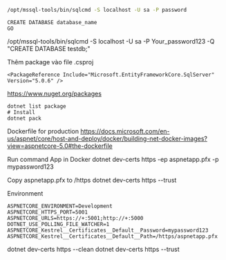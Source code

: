 ```bash
/opt/mssql-tools/bin/sqlcmd -S localhost -U sa -P password
```

```
CREATE DATABASE database_name
GO
```


/opt/mssql-tools/bin/sqlcmd -S localhost -U sa -P Your_password123 -Q "CREATE DATABASE testdb;"


Thêm package vào file .csproj
```
<PackageReference Include="Microsoft.EntityFrameworkCore.SqlServer" Version="5.0.6" />
```


https://www.nuget.org/packages
```
dotnet list package
# Install
dotnet pack
```

Dockerfile for production
https://docs.microsoft.com/en-us/aspnet/core/host-and-deploy/docker/building-net-docker-images?view=aspnetcore-5.0#the-dockerfile

Run command App in Docker
dotnet dev-certs https -ep aspnetapp.pfx -p mypassword123

Copy aspnetapp.pfx to /https
dotnet dev-certs https --trust

Environment
```
ASPNETCORE_ENVIRONMENT=Development
ASPNETCORE_HTTPS_PORT=5001
ASPNETCORE_URLS=https://+:5001;http://+:5000
DOTNET_USE_POLLING_FILE_WATCHER=1
ASPNETCORE_Kestrel__Certificates__Default__Password=mypassword123
ASPNETCORE_Kestrel__Certificates__Default__Path=/https/aspnetapp.pfx
```


dotnet dev-certs https --clean
dotnet dev-certs https --trust